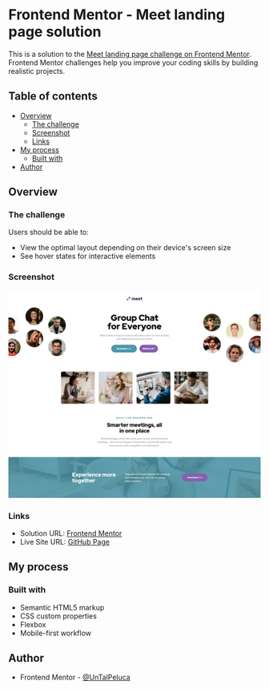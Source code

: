 # Frontend Mentor - Meet landing page solution

This is a solution to the [Meet landing page challenge on Frontend Mentor](https://www.frontendmentor.io/challenges/meet-landing-page-rbTDS6OUR). Frontend Mentor challenges help you improve your coding skills by building realistic projects. 

## Table of contents

- [Overview](#overview)
  - [The challenge](#the-challenge)
  - [Screenshot](#screenshot)
  - [Links](#links)
- [My process](#my-process)
  - [Built with](#built-with)
- [Author](#author)

## Overview

### The challenge

Users should be able to:

- View the optimal layout depending on their device's screen size
- See hover states for interactive elements

### Screenshot

![](./screenshot.jpg)

### Links

- Solution URL: [Frontend Mentor](https://www.frontendmentor.io/solutions/meet-landing-page-flexbox-A-JZt1ikW)
- Live Site URL: [GitHub Page](https://untalpeluca.github.io/MeetLandingPage/)

## My process

### Built with

- Semantic HTML5 markup
- CSS custom properties
- Flexbox
- Mobile-first workflow

## Author

- Frontend Mentor - [@UnTalPeluca](https://www.frontendmentor.io/profile/untalpeluca)